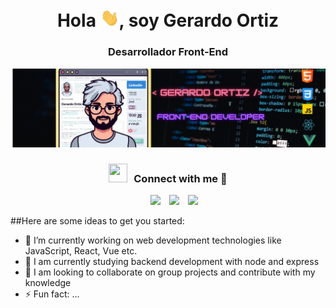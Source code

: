 <h1 align="center">Hola <img src="https://raw.githubusercontent.com/ABSphreak/ABSphreak/master/gifs/Hi.gif" width="30px">, soy Gerardo Ortiz </h1>
<h3 align="center">Desarrollador Front-End</h3>
<img src="https://github.com/dacronik/dacronik/blob/master/perfil-linkedink.jpeg"/>

<h3 align="center" > <img src="https://media.giphy.com/media/iY8CRBdQXODJSCERIr/giphy.gif" width="30" height="30" style="margin-right: 10px;">Connect with me 🤝 </h3>

<p align="center">

 <div align="center"  class="icons-social" style="margin-left: 10px;">
        <a style="margin-left: 10px;"  target="_blank" href="https://www.linkedin.com/in/gerardo-ortiz-montecinos-desarrollador/">
			<img src="https://img.icons8.com/doodle/40/000000/linkedin--v2.png"></a>
        <a style="margin-left: 10px;" target="_blank" href="https://github.com/dacronik">
		<img src="https://img.icons8.com/doodle/40/000000/github--v1.png"></a>
        <a style="margin-left: 10px;" target="_blank" href="mailto:dacronik@gmail.com" alt="correo">
		<img src="https://img.icons8.com/doodle/40/000000/gmail--v1.png"></a>
 </div>
</p>


##Here are some ideas to get you started:

- 🔭 I’m currently working on web development technologies like JavaScript, React, Vue etc.
- 🌱 I am currently studying backend development with node and express
- 👯 I am looking to collaborate on group projects and contribute with my knowledge
- ⚡ Fun fact: ...

